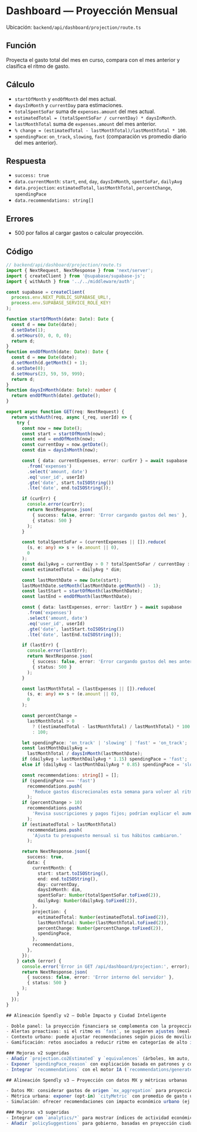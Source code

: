 # Dashboard — Proyección Mensual

Ubicación: `backend/api/dashboard/projection/route.ts`

## Función

Proyecta el gasto total del mes en curso, compara con el mes anterior y clasifica el ritmo de gasto.

## Cálculo

- `startOfMonth` y `endOfMonth` del mes actual.
- `daysInMonth` y `currentDay` para estimaciones.
- `totalSpentSoFar` suma de `expenses.amount` del mes actual.
- `estimatedTotal = (totalSpentSoFar / currentDay) * daysInMonth`.
- `lastMonthTotal` suma de `expenses.amount` del mes anterior.
- `% change = (estimatedTotal - lastMonthTotal)/lastMonthTotal * 100`.
- `spendingPace`: `on_track`, `slowing`, `fast` (comparación vs promedio diario del mes anterior).

## Respuesta

- `success: true`
- `data.currentMonth`: `start`, `end`, `day`, `daysInMonth`, `spentSoFar`, `dailyAvg`
- `data.projection`: `estimatedTotal`, `lastMonthTotal`, `percentChange`, `spendingPace`
- `data.recommendations: string[]`

## Errores

- 500 por fallos al cargar gastos o calcular proyección.

## Código

```typescript
// backend/api/dashboard/projection/route.ts
import { NextRequest, NextResponse } from 'next/server';
import { createClient } from '@supabase/supabase-js';
import { withAuth } from '../../middleware/auth';

const supabase = createClient(
  process.env.NEXT_PUBLIC_SUPABASE_URL!,
  process.env.SUPABASE_SERVICE_ROLE_KEY!
);

function startOfMonth(date: Date): Date {
  const d = new Date(date);
  d.setDate(1);
  d.setHours(0, 0, 0, 0);
  return d;
}
function endOfMonth(date: Date): Date {
  const d = new Date(date);
  d.setMonth(d.getMonth() + 1);
  d.setDate(0);
  d.setHours(23, 59, 59, 999);
  return d;
}
function daysInMonth(date: Date): number {
  return endOfMonth(date).getDate();
}

export async function GET(req: NextRequest) {
  return withAuth(req, async (_req, userId) => {
    try {
      const now = new Date();
      const start = startOfMonth(now);
      const end = endOfMonth(now);
      const currentDay = now.getDate();
      const dim = daysInMonth(now);

      const { data: currentExpenses, error: curErr } = await supabase
        .from('expenses')
        .select('amount, date')
        .eq('user_id', userId)
        .gte('date', start.toISOString())
        .lte('date', end.toISOString());

      if (curErr) {
        console.error(curErr);
        return NextResponse.json(
          { success: false, error: 'Error cargando gastos del mes' },
          { status: 500 }
        );
      }

      const totalSpentSoFar = (currentExpenses || []).reduce(
        (s, e: any) => s + (e.amount || 0),
        0
      );
      const dailyAvg = currentDay > 0 ? totalSpentSoFar / currentDay : 0;
      const estimatedTotal = dailyAvg * dim;

      const lastMonthDate = new Date(start);
      lastMonthDate.setMonth(lastMonthDate.getMonth() - 1);
      const lastStart = startOfMonth(lastMonthDate);
      const lastEnd = endOfMonth(lastMonthDate);

      const { data: lastExpenses, error: lastErr } = await supabase
        .from('expenses')
        .select('amount, date')
        .eq('user_id', userId)
        .gte('date', lastStart.toISOString())
        .lte('date', lastEnd.toISOString());

      if (lastErr) {
        console.error(lastErr);
        return NextResponse.json(
          { success: false, error: 'Error cargando gastos del mes anterior' },
          { status: 500 }
        );
      }

      const lastMonthTotal = (lastExpenses || []).reduce(
        (s, e: any) => s + (e.amount || 0),
        0
      );

      const percentChange =
        lastMonthTotal > 0
          ? ((estimatedTotal - lastMonthTotal) / lastMonthTotal) * 100
          : 100;

      let spendingPace: 'on_track' | 'slowing' | 'fast' = 'on_track';
      const lastMonthDailyAvg =
        lastMonthTotal / daysInMonth(lastMonthDate);
      if (dailyAvg > lastMonthDailyAvg * 1.15) spendingPace = 'fast';
      else if (dailyAvg < lastMonthDailyAvg * 0.85) spendingPace = 'slowing';

      const recommendations: string[] = [];
      if (spendingPace === 'fast')
        recommendations.push(
          'Reduce gastos discrecionales esta semana para volver al ritmo.'
        );
      if (percentChange > 10)
        recommendations.push(
          'Revisa suscripciones y pagos fijos; podrían explicar el aumento.'
        );
      if (estimatedTotal > lastMonthTotal)
        recommendations.push(
          'Ajusta tu presupuesto mensual si tus hábitos cambiaron.'
        );

      return NextResponse.json({
        success: true,
        data: {
          currentMonth: {
            start: start.toISOString(),
            end: end.toISOString(),
            day: currentDay,
            daysInMonth: dim,
            spentSoFar: Number(totalSpentSoFar.toFixed(2)),
            dailyAvg: Number(dailyAvg.toFixed(2)),
          },
          projection: {
            estimatedTotal: Number(estimatedTotal.toFixed(2)),
            lastMonthTotal: Number(lastMonthTotal.toFixed(2)),
            percentChange: Number(percentChange.toFixed(2)),
            spendingPace,
          },
          recommendations,
        },
      });
    } catch (error) {
      console.error('Error in GET /api/dashboard/projection:', error);
      return NextResponse.json(
        { success: false, error: 'Error interno del servidor' },
        { status: 500 }
      );
    }
  });
}

## Alineación Spendly v2 — Doble Impacto y Ciudad Inteligente

- Doble panel: la proyección financiera se complementa con la proyección ambiental (CO2 del mes y equivalencias), incluyendo comparativa vs promedio urbano.
- Alertas proactivas: si el ritmo es `fast`, se sugieren ajustes (meal-prep, transporte público) y se coordina con notificaciones.
- Contexto urbano: puede ajustar recomendaciones según picos de movilidad, clima, festividades y eventos de ciudad.
- Gamificación: retos asociados a reducir ritmo en categorías de alto impacto (transporte, comida fuera).

### Mejoras v2 sugeridas
- Añadir `projection.co2Estimated` y `equivalences` (árboles, km auto, kWh) si está disponible el cálculo.
- Exponer `spendingPace_reason` con explicación basada en patrones y comparativas.
- Integrar `recommendations` con el motor IA (`recommendations/generate`).

## Alineación Spendly v3 — Proyección con datos MX y métricas urbanas

- Datos MX: considerar gastos de origen `mx_aggregation` para proyección más completa.
- Métrica urbana: exponer (opt-in) `cityMetric` con promedio de gasto urbano y tendencia.
- Simulación: ofrecer recomendaciones con impacto económico urbano (ej. incentivos y ahorro energético por zona).

### Mejoras v3 sugeridas
- Integrar con `analytics/*` para mostrar índices de actividad económica por zona.
- Añadir `policySuggestions` para gobierno, basadas en proyección ciudadana agregada (opt-in).